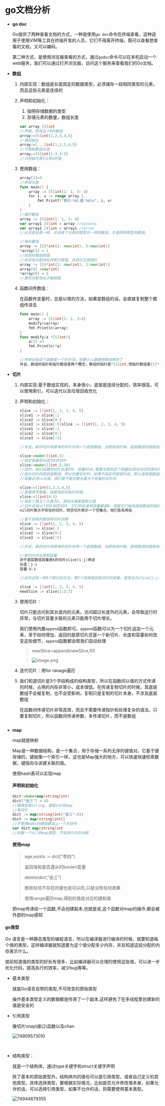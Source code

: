 # go文档分析

- **go doc**

  Go提供了两种查看文档的方式，一种是使用`go doc`命令在终端查看，这种适用于使用VIM等工具在终端开发的人员，它们不用离开终端，既可以查看想查看的文档，又可以编码。

  第二种方式，是使用浏览器查看的方式，通过`godoc`命令可以在本机启动一个web服务，我们可以通过打开浏览器，访问这个服务来查看我们的Go文档。

- **数组**

  1. 内部实现：数组是长度固定的数据类型，必须储存一段相同类型的元素，而且这些元素是连续的

  2. 声明和初始化：

     1. 指明存储数据的类型
     2. 存储元素的数量，数组长度

     ```go
     var array [5]int
     //声明，形成五个0的数组
     array:=[5]int{1,2,3,4,5}
     //再初始化
     array:=[...]int{1,2,3,4,5}
     //不限制数组长度
     array;=[5]int{1:3,3:5}
     //只初始化索引1和3的值
     ```

  3. 使用数组：

     ```go
     array[1]=3
     //修改元素
     func main() {
         array := [5]int{1: 1, 3: 4}    
         for i, v := range array {
             fmt.Printf("索引:%d,值:%d\n", i, v)
         }
     }
     //循坏数组
     array := [5]int{1: 1, 3: 4}
     var array1 [5]int = array //success
     var array2 [4]int = array1 //error
     //必须是长度一样，并且每个元素的类型也一样的数组，才是同样类型的数组。

     //指针数组
     array := [5]*int{1: new(int), 3:new(int)}
     *array[1] = 1
     //给指针数组赋值
     //给没有分配地址的索引赋值，会提示无效指针
     array := [5]*int{1: new(int), 3:new(int)}
     array[0] =new(int)
     *array[0] = 2
     //要先分配地址才能赋值
     ```

  4. 函数间传数组：

     在函数传变量时，总是以值的方法，如果是数组的话，会直接复制整个数组传进去

     ```go
     func main() {
         array := [5]int{1: 2, 3:4}
         modify(&array)
         fmt.Println(array)
     }
     func modify(a *[5]int){
         a[1] =3
         fmt.Println(*a)
     }

     //传地址给这个函数是一个好方法，但要小心直接把数组修改了
     并且，数组的指针和指针数组是两个概念，数组的指针是*[5]int,而指针数组是[5]*int,*的位置是不一样的
     ```

- **切片**

  1. 内部实现:基于数组实现的，本身很小，底层是连续分配的，效率很高，可以使用索引，可以迭代以及垃圾回收优化

  2. 声明和初始化：

     ```go
     slice := []int{1, 2, 3, 4, 5}
     slice1 := slice[:]
     slice2 := slice[0:]
     slice3 := slice[:5]slice := []int{1, 2, 3, 4, 5}
     slice1 := slice[:]
     slice2 := slice[0:]
     slice3 := slice[:5]

     //并且，新的切片和原来的切片共用一个底层数组，当修改的时候，底层数组的值就会改变，原切片和新切片也会改变

     slice:=make([]int,5)
     //指定容量和长度为5的切片
     slice:=make([]int,5,10)
     //这时，我们创建的切片长度时5，容量时10,需要注意的这个容量10其实对应的是切片底层数组的。
     //因为切片的底层是数组，所以创建切片时，如果不指定字面值的话，默认值就是数组的元素的零值。这里我们所以指定了容量是10，但是我们职能访问5个元素，因为切片的长度是5，剩下的5个元素，需要切片扩充后才可以访问。
     //容量必须>=长度，我们是不能创建长度大于容量的切片的

     slice:=[]int{1,2,3,4,5}
     //是使用字面量，就是指定初始化的值。
     slice:=[]int{4:1}
     //指定了第五个元素为1，其他元素都是默认值
     //切片还有nil切片和空切片，它们的长度和容量都是0，但是它们指向底层数组的指针不一样，nil切片意味着指向底层数组的指针为nil，而空切片对应的指针是个地址。
     nil切片表示不存在的切片，而空切片表示一个空集合，他们各有用处

     //基于现有的数组和切片创建
     slice := []int{1, 2, 3, 4, 5}
     slice1 := slice[:]
     slice2 := slice[0:]
     slice3 := slice[:5]

     //并且，新的切片和原来的切片共用一个底层数组，当修改的时候，底层数组的值就会改变，原切片和新切片也会改变

     //新切片的长度和容量
     对于底层数组容量是k的切片slice[i:j]来说
     长度：j-i
     容量:k-i

     //此外还有一种3个索引的方法，第3个用来限定新切片的容量，其用法为slice[i:j:k]。

     slice := []int{1, 2, 3, 4, 5}
     newSlice := slice[1:2:3]
     ```

  3. 使用切片：

     切片只能访问到其长度内的元素，访问超过长度外的元素，会导致运行时异常，与切片容量关联的元素只能用于切片增长。

     我们使用内置`append`函数即可。`append`函数可以为一个切片追加一个元素，至于如何增加、返回的是原切片还是一个新切片、长度和容量如何改变这些细节，`append`函数都会帮我们自动处理

     > newSlice=append(newSlice,10)
     >
     > ![image.png](https://s2.loli.net/2025/03/27/kTrG9EAKNHaXxI7.png)

  4. 迭代切片：用for ranage遍历

  5. 我们知道切片是3个字段构成的结构类型，所以在函数间以值的方式传递的时候，占用的内存非常小，成本很低。在传递复制切片的时候，其底层数组不会被复制，也不会受影响，复制只是复制的切片本身，不涉及底层数组

     在函数间传递切片非常高效，而且不需要传递指针和处理复杂的语法，只要复制切片，所以函数间传递参数，多传递切片，而不是数组
     ```

     ```



- **map**

  map就是映射

  Map是一种数据结构，是一个集合，用于存储一系列无序的键值对。它基于键存储的，键就像一个索引一样，这也是Map强大的地方，可以快速快速检索数据，键指向与该键关联的值。

  使用hash表可以实现map

  ####  声明和初始化

  ```go
  dict:=make(map[string]int)
  dict["张三"] = 43
  //键类型是string，值是int的map
  //等同于
  dict := map[string]int{"张三":43}
  dict := map[string]int{}
  //不使用make创建就要加上一个大括号
  var dict map[string]int
  //创建一个nil的map类型，不会进行内存分配

  ```

  ####  使用map

  > age,exists := dict["李四"]
  >
  > 返回值和是否遵从的boolen变量
  >
  > delete(dict,"张三")
  >
  > 删除任何不存在的键也是可以的,只是没有任何效果
  >
  > 使用range遍历map,得到的值是对应的键和值

  把map传递给一个函数,不会创建副本,也就是说,这个函数对map的操作,都会被外部的map感知





####  go类型

Go 语言是一种静态类型的编程语言，所以在编译器进行编译的时候，就要知道每个值的类型，这样编译器就知道要为这个值分配多少内存，并且知道这段分配的内存表示什么。

提前知道值的类型的好处有很多，比如编译器可以合理的使用这些值，可以进一步优化代码，提高执行的效率，减少bug等等。

- 基本类型

  就是Go语言自带的类型,不可改变的原始类型

  操作基本类型定义的数据都是传递了一个副本,这样避免了在多线程里创建新的值是安全的

- 引用类型

  像切片\map\接口\函数以及chan

  ![74909573010](C:\Users\zxh\Desktop\前端\go基础\go文档分析.assets\1749095730102.png)

  ​

- 结构类型：

  就是一个结构体，通过type关键字和struct关键字声明

  除了基本的原始类型外，结构体内的值也可以是引用类型，或者自己定义的其他类型。具体选择类型，要根据实际情况，比如是否允许修改值本身，如果允许的话，可以选择引用类型，如果不允许的话，则需要使用基本类型。

  ![74944679355](C:\Users\zxh\Desktop\前端\go基础\go文档分析.assets\1749446793557.png)

  ​















